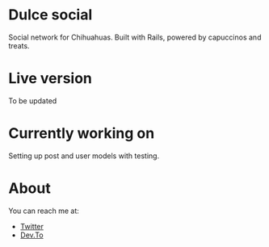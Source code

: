# Dulce social

Social network for Chihuahuas.
Built with Rails, powered by capuccinos and treats.

# Live version

To be updated

# Currently working on

Setting up post and user models with testing.

# About

You can reach me at:

- [Twitter](https://twitter.com/miss_elliev/)
- [Dev.To](https://dev.to/misselliev)
